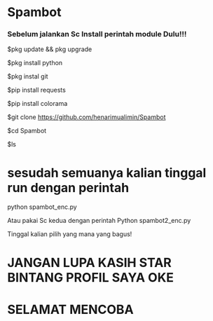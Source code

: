 # Spambot

### Sebelum jalankan Sc Install perintah module Dulu!!!

$pkg update && pkg upgrade

$pkg install python

$pkg instal git

$pip install requests

$pip install colorama

$git clone https://github.com/henarimualimin/Spambot

$cd Spambot

$ls

# sesudah semuanya kalian tinggal run dengan perintah

python spambot_enc.py

Atau pakai Sc kedua dengan perintah
Python spambot2_enc.py 

Tinggal kalian pilih yang mana yang bagus! 

# JANGAN LUPA KASIH STAR BINTANG PROFIL SAYA OKE

# SELAMAT MENCOBA 
